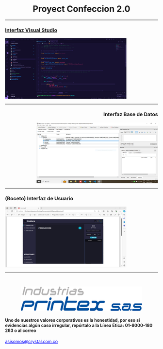 <h1 align = "center">Proyect Confeccion 2.0</h1>
<hr>
<p align="center">
  <a href="" rel="noopener">
</p>
<div>
<p align="left">
<h3  align="left">Interfaz Visual Studio</h3>
<img width=400px height=200px src="/images/Captura.PNG" alt="Project logo"></a>
</p>
<hr>
<h3 align="right">Interfaz Base de Datos</h3>
<p align="right">
 <img width=400px height=200px src="/images/CapturaBasedeDatos.PNG" alt="Descripción de la imagen">
  </p>
</div>
<hr>
<h3>(Boceto) Interfaz de Usuario</h3>
 <img width=400px height=200px src="/images/CapturaBoceto.PNG" alt="">
<hr>
<br>
<p align="center">
<img width=400px height=80px src="/images/Logo Printex [Convertido].png" alt="Project logo"></a>
</p>
<h4>Uno de nuestros valores corporativos es la honestidad, por eso si evidencias algún caso irregular, repórtalo a la Línea Ética: 01-8000-180 263 o al correo</h4><a href="asisomos@crystal.com.co" style="color: blue;">asisomos@crystal.com.co</a>
</a>
<!-- <h3 align="center">asisomos@crystal.com.co</h3> -->


